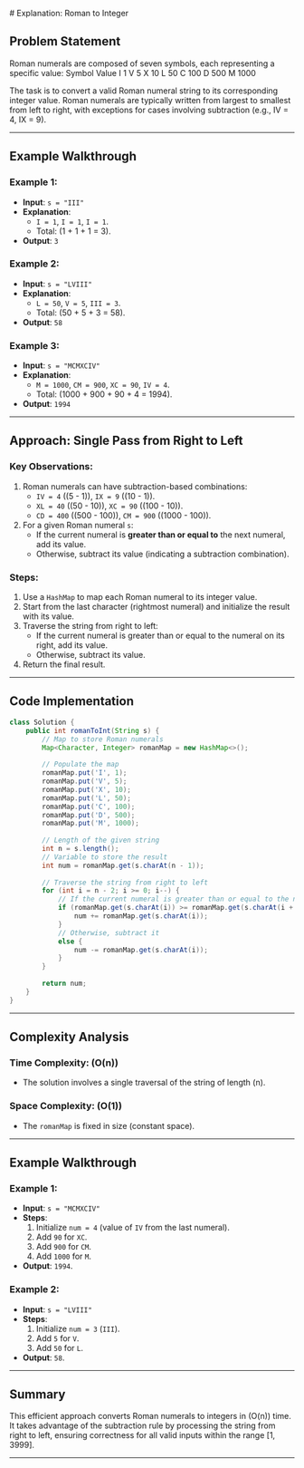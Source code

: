 ​# Explanation: Roman to Integer

## Problem Statement
Roman numerals are composed of seven symbols, each representing a specific value:
Symbol       Value
I            1
V            5
X            10
L            50
C            100
D            500
M            1000

The task is to convert a valid Roman numeral string to its corresponding integer value. Roman numerals are typically written from largest to smallest from left to right, with exceptions for cases involving subtraction (e.g., IV = 4, IX = 9).

---

## Example Walkthrough

### Example 1:
- **Input**: `s = "III"`
- **Explanation**:  
  - `I = 1`, `I = 1`, `I = 1`.  
  - Total: \(1 + 1 + 1 = 3\).  
- **Output**: `3`

### Example 2:
- **Input**: `s = "LVIII"`
- **Explanation**:  
  - `L = 50`, `V = 5`, `III = 3`.  
  - Total: \(50 + 5 + 3 = 58\).  
- **Output**: `58`

### Example 3:
- **Input**: `s = "MCMXCIV"`
- **Explanation**:  
  - `M = 1000`, `CM = 900`, `XC = 90`, `IV = 4`.  
  - Total: \(1000 + 900 + 90 + 4 = 1994\).  
- **Output**: `1994`

---

## Approach: Single Pass from Right to Left

### Key Observations:
1. Roman numerals can have subtraction-based combinations:
   - `IV = 4` (\(5 - 1\)), `IX = 9` (\(10 - 1\)).
   - `XL = 40` (\(50 - 10\)), `XC = 90` (\(100 - 10\)).
   - `CD = 400` (\(500 - 100\)), `CM = 900` (\(1000 - 100\)).
2. For a given Roman numeral `s`:
   - If the current numeral is **greater than or equal to** the next numeral, add its value.  
   - Otherwise, subtract its value (indicating a subtraction combination).

### Steps:
1. Use a `HashMap` to map each Roman numeral to its integer value.  
2. Start from the last character (rightmost numeral) and initialize the result with its value.  
3. Traverse the string from right to left:
   - If the current numeral is greater than or equal to the numeral on its right, add its value.  
   - Otherwise, subtract its value.  
4. Return the final result.

---

## Code Implementation

```java
class Solution {
    public int romanToInt(String s) {
        // Map to store Roman numerals
        Map<Character, Integer> romanMap = new HashMap<>();
        
        // Populate the map
        romanMap.put('I', 1);
        romanMap.put('V', 5);
        romanMap.put('X', 10);
        romanMap.put('L', 50);
        romanMap.put('C', 100);
        romanMap.put('D', 500);
        romanMap.put('M', 1000);
        
        // Length of the given string
        int n = s.length();
        // Variable to store the result
        int num = romanMap.get(s.charAt(n - 1));
        
        // Traverse the string from right to left
        for (int i = n - 2; i >= 0; i--) {
            // If the current numeral is greater than or equal to the next, add it
            if (romanMap.get(s.charAt(i)) >= romanMap.get(s.charAt(i + 1))) {
                num += romanMap.get(s.charAt(i));
            } 
            // Otherwise, subtract it
            else {
                num -= romanMap.get(s.charAt(i));
            }
        }
        
        return num;
    }
}
```

---

## Complexity Analysis

### Time Complexity: \(O(n)\)
- The solution involves a single traversal of the string of length \(n\).  

### Space Complexity: \(O(1)\)
- The `romanMap` is fixed in size (constant space).  

---

## Example Walkthrough

### Example 1:
- **Input**: `s = "MCMXCIV"`  
- **Steps**:  
  1. Initialize `num = 4` (value of `IV` from the last numeral).  
  2. Add `90` for `XC`.  
  3. Add `900` for `CM`.  
  4. Add `1000` for `M`.  
- **Output**: `1994`.

### Example 2:
- **Input**: `s = "LVIII"`  
- **Steps**:  
  1. Initialize `num = 3` (`III`).  
  2. Add `5` for `V`.  
  3. Add `50` for `L`.  
- **Output**: `58`.

---

## Summary
This efficient approach converts Roman numerals to integers in \(O(n)\) time. It takes advantage of the subtraction rule by processing the string from right to left, ensuring correctness for all valid inputs within the range [1, 3999].

---
